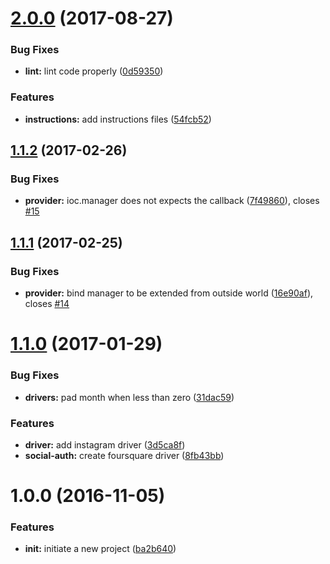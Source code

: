 <a name="2.0.0"></a>
# [2.0.0](https://github.com/adonisjs/adonis-ally/compare/v1.1.2...v2.0.0) (2017-08-27)


### Bug Fixes

* **lint:** lint code properly ([0d59350](https://github.com/adonisjs/adonis-ally/commit/0d59350))


### Features

* **instructions:** add instructions files ([54fcb52](https://github.com/adonisjs/adonis-ally/commit/54fcb52))



<a name="1.1.2"></a>
## [1.1.2](https://github.com/adonisjs/adonis-ally/compare/v1.1.1...v1.1.2) (2017-02-26)


### Bug Fixes

* **provider:** ioc.manager does not expects the callback ([7f49860](https://github.com/adonisjs/adonis-ally/commit/7f49860)), closes [#15](https://github.com/adonisjs/adonis-ally/issues/15)



<a name="1.1.1"></a>
## [1.1.1](https://github.com/adonisjs/adonis-ally/compare/v1.1.0...v1.1.1) (2017-02-25)


### Bug Fixes

* **provider:** bind manager to be extended from outside world ([16e90af](https://github.com/adonisjs/adonis-ally/commit/16e90af)), closes [#14](https://github.com/adonisjs/adonis-ally/issues/14)



<a name="1.1.0"></a>
# [1.1.0](https://github.com/adonisjs/adonis-ally/compare/v1.0.0...v1.1.0) (2017-01-29)


### Bug Fixes

* **drivers:** pad month when less than zero ([31dac59](https://github.com/adonisjs/adonis-ally/commit/31dac59))


### Features

* **driver:** add instagram driver ([3d5ca8f](https://github.com/adonisjs/adonis-ally/commit/3d5ca8f))
* **social-auth:** create foursquare driver ([8fb43bb](https://github.com/adonisjs/adonis-ally/commit/8fb43bb))



<a name="1.0.0"></a>
# 1.0.0 (2016-11-05)


### Features

* **init:** initiate a new project ([ba2b640](https://github.com/adonisjs/adonis-ally/commit/ba2b640))




